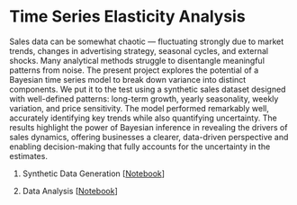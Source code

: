 # Time Series Elasticity Analysis

Sales data can be somewhat chaotic — fluctuating strongly due to market trends, changes in advertising strategy, seasonal cycles, and external shocks. Many analytical methods struggle to disentangle meaningful patterns from noise. The present project explores the potential of a Bayesian time series model to break down variance into distinct components.
We put it to the test using a synthetic sales dataset designed with well-defined patterns: long-term growth, yearly seasonality, weekly variation, and price sensitivity. The model performed remarkably well, accurately identifying key trends while also quantifying uncertainty. The results highlight the power of Bayesian inference in revealing the drivers of sales dynamics, offering businesses a clearer, data-driven perspective and enabling decision-making that fully accounts for the uncertainty in the estimates.

1. Synthetic Data Generation
[[Notebook](./ts_1_synthetic_data.md)]

2. Data Analysis
[[Notebook](./ts_2_analysis.md)]
